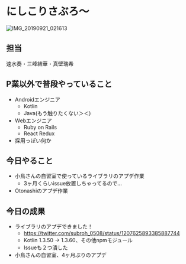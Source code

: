 # にしこりさぶろ〜

![IMG_20190921_021613](https://user-images.githubusercontent.com/8080435/71161606-fd614e80-228c-11ea-92f2-7d658c918c28.jpg)

## 担当

速水奏・三峰結華・真壁瑞希

## P業以外で普段やっていること

- Androidエンジニア
  - Kotlin
  - Java(もう触りたくない＞＜)
- Webエンジニア
  - Ruby on Rails
  - React Redux
- 採用っぽい何か

## 今日やること

- 小鳥さんの自習室で使っているライブラリのアプデ作業
  - 3ヶ月くらいissue放置しちゃってるので…
- Otonashiのアプデ作業

## 今日の成果

- ライブラリのアプデできました！
  - https://twitter.com/subroh_0508/status/1207625893385887744
  - Kotlin 1.3.50 -> 1.3.60、その他npmモジュール
  - Issueも２つ潰した
- 小鳥さんの自習室、4ヶ月ぶりのアプデ  
  
